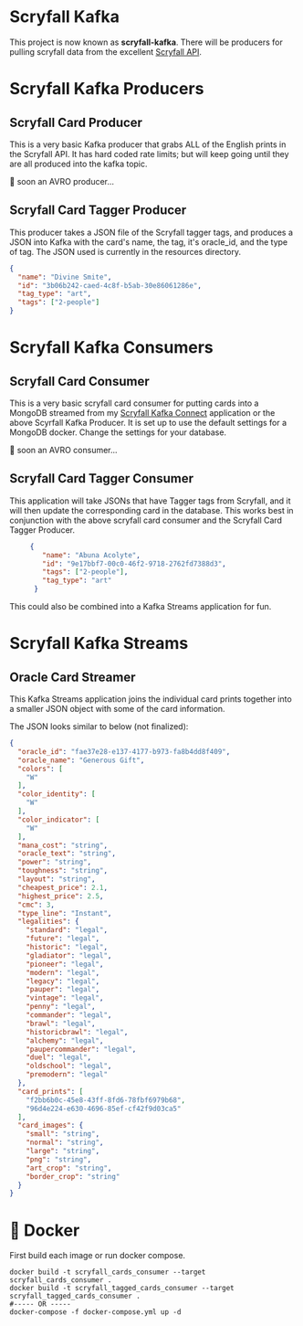 # Scryfall Kafka 

This project is now known as **scryfall-kafka**. There will be producers for pulling scryfall data from the
excellent [Scryfall API](https://scryfall.com/docs/api).

# Scryfall Kafka Producers

## Scryfall Card Producer

This is a very basic Kafka producer that grabs ALL of the English prints in the Scryfall API. It has 
hard coded rate limits; but will keep going until they are all produced into the kafka topic.

:hammer: soon an AVRO producer...

## Scryfall Card Tagger Producer

This producer takes a JSON file of the Scryfall tagger tags, and produces a JSON into Kafka with the 
card's name, the tag, it's oracle_id, and the type of tag. The JSON used is currently in the resources
directory. 

```json
{ 
  "name": "Divine Smite", 
  "id": "3b06b242-caed-4c8f-b5ab-30e86061286e", 
  "tag_type": "art", 
  "tags": ["2-people"]
}
```
# Scryfall Kafka Consumers

## Scryfall Card Consumer

This is a very basic scryfall card consumer for putting cards into a MongoDB streamed from my 
[Scryfall Kafka Connect](https://github.com/danwiseman/scryfallconnect) application or the above Scyrfall 
Kafka Producer. It is set up to use the default settings for a MongoDB docker. Change the settings for 
your database.

:hammer: soon an AVRO consumer...

## Scryfall Card Tagger Consumer

This application will take JSONs that have Tagger tags from Scryfall, and it will then
update the corresponding card in the database. This works best in conjunction with the
above scryfall card consumer and the Scryfall Card Tagger Producer.

```json
     {
        "name": "Abuna Acolyte",
        "id": "9e17bbf7-00c0-46f2-9718-2762fd7388d3",
        "tags": ["2-people"],
        "tag_type": "art"
      }
```

This could also be combined into a Kafka Streams application for fun.

# Scryfall Kafka Streams

## Oracle Card Streamer

This Kafka Streams application joins the individual card prints together into a smaller JSON object with some of the card
information. 

The JSON looks similar to below (not finalized):

```json
{
  "oracle_id": "fae37e28-e137-4177-b973-fa8b4dd8f409",
  "oracle_name": "Generous Gift",
  "colors": [
    "W"
  ],
  "color_identity": [
    "W"
  ],
  "color_indicator": [
    "W"
  ],
  "mana_cost": "string",
  "oracle_text": "string",
  "power": "string",
  "toughness": "string",
  "layout": "string",
  "cheapest_price": 2.1,
  "highest_price": 2.5,
  "cmc": 3,
  "type_line": "Instant",
  "legalities": {
    "standard": "legal",
    "future": "legal",
    "historic": "legal",
    "gladiator": "legal",
    "pioneer": "legal",
    "modern": "legal",
    "legacy": "legal",
    "pauper": "legal",
    "vintage": "legal",
    "penny": "legal",
    "commander": "legal",
    "brawl": "legal",
    "historicbrawl": "legal",
    "alchemy": "legal",
    "paupercommander": "legal",
    "duel": "legal",
    "oldschool": "legal",
    "premodern": "legal"
  },
  "card_prints": [
    "f2bb6b0c-45e8-43ff-8fd6-78fbf6979b68",
    "96d4e224-e630-4696-85ef-cf42f9d03ca5"
  ],
  "card_images": {
    "small": "string",
    "normal": "string",
    "large": "string",
    "png": "string",
    "art_crop": "string",
    "border_crop": "string"
  }
}
```

# :whale: Docker

First build each image or run docker compose.

```shell
docker build -t scryfall_cards_consumer --target scryfall_cards_consumer .
docker build -t scryfall_tagged_cards_consumer --target scryfall_tagged_cards_consumer .
#----- OR -----
docker-compose -f docker-compose.yml up -d
```